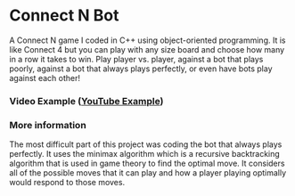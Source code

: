 # Connect N Bot

A Connect N game I coded in C++ using object-oriented programming. It is like Connect 4 but you can play with any size board and choose how many in a row it takes to win. Play player vs. player, against a bot that plays poorly, against a bot that always plays perfectly, or even have bots play against each other!

### Video Example ([YouTube Example]())

### More information

The most difficult part of this project was coding the bot that always plays perfectly. It uses the minimax algorithm which is a recursive backtracking algorithm that is used in game theory to find the optimal move. It considers all of the possible moves that it can play and how a player playing optimally would respond to those moves. 
